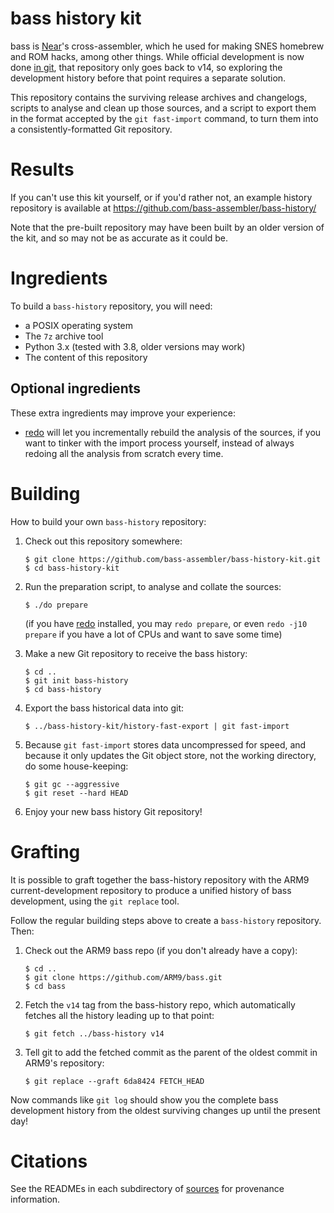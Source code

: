bass history kit
================

bass is [Near]'s cross-assembler,
which he used for making SNES homebrew and ROM hacks,
among other things.
While official development is now done [in git][arm9bass],
that repository only goes back to v14,
so exploring the development history before that point
requires a separate solution.

[Near]: https://near.sh/
[arm9bass]: https://github.com/ARM9/bass

This repository contains the surviving release archives and changelogs,
scripts to analyse and clean up those sources, and a script to export them
in the format accepted by the `git fast-import` command, to turn them into a
consistently-formatted Git repository.

Results
=======

If you can't use this kit yourself, or if you'd rather not, an example history
repository is available at https://github.com/bass-assembler/bass-history/

Note that the pre-built repository may have been built by an older version of
the kit, and so may not be as accurate as it could be.

Ingredients
===========

To build a `bass-history` repository, you will need:

  - a POSIX operating system
  - The `7z` archive tool
  - Python 3.x (tested with 3.8, older versions may work)
  - The content of this repository

Optional ingredients
--------------------

These extra ingredients may improve your experience:

  - [redo] will let you incrementally rebuild the analysis of the sources,
    if you want to tinker with the import process yourself, instead of always
    redoing all the analysis from scratch every time.

[redo]: https://github.com/apenwarr/redo

Building
========

How to build your own `bass-history` repository:

 1. Check out this repository somewhere:

        $ git clone https://github.com/bass-assembler/bass-history-kit.git
        $ cd bass-history-kit

 1. Run the preparation script, to analyse and collate the sources:

        $ ./do prepare

    (if you have [redo] installed, you may `redo prepare`, or even
    `redo -j10 prepare` if you have a lot of CPUs and want to save some time)

 1. Make a new Git repository to receive the bass history:

        $ cd ..
        $ git init bass-history
        $ cd bass-history

 1. Export the bass historical data into git:

        $ ../bass-history-kit/history-fast-export | git fast-import

 1. Because `git fast-import` stores data uncompressed for speed, and because
    it only updates the Git object store, not the working directory, do some
    house-keeping:

        $ git gc --aggressive
        $ git reset --hard HEAD

 1. Enjoy your new bass history Git repository!

Grafting
========

It is possible to graft together the bass-history repository
with the ARM9 current-development repository
to produce a unified history of bass development,
using the `git replace` tool.

Follow the regular building steps above to create a `bass-history` repository.
Then:

 1. Check out the ARM9 bass repo (if you don't already have a copy):

        $ cd ..
        $ git clone https://github.com/ARM9/bass.git 
        $ cd bass

 1. Fetch the `v14` tag from the bass-history repo, which automatically
    fetches all the history leading up to that point:

        $ git fetch ../bass-history v14

 1. Tell git to add the fetched commit
    as the parent of the oldest commit in ARM9's repository:

        $ git replace --graft 6da8424 FETCH_HEAD

Now commands like `git log` should show you the complete bass development
history from the oldest surviving changes up until the present day!

Citations
=========

See the READMEs in each subdirectory of [sources](sources/) for provenance
information.
